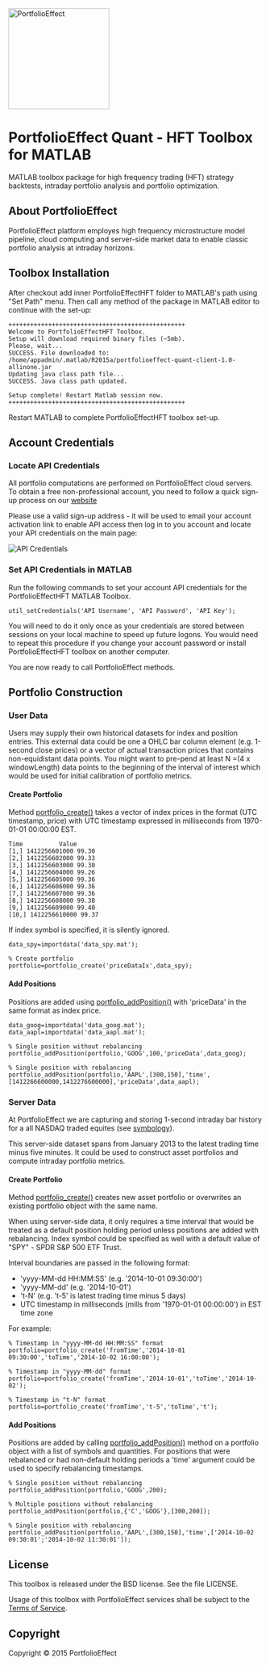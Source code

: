 <a href="https://www.portfolioeffect.com/">
  <img width="200" src="https://www.portfolioeffect.com/img/logo/portfolioeffect-logo-full-200-950.png" alt="PortfolioEffect">
</a>

# PortfolioEffect Quant - HFT Toolbox for MATLAB
MATLAB toolbox package for high frequency trading (HFT) strategy backtests, intraday portfolio analysis and portfolio optimization.

## About PortfolioEffect

PortfolioEffect platform employes high frequency microstructure model pipeline, cloud computing and server-side 
market data to enable classic portfolio analysis at intraday horizons.

## Toolbox Installation

After checkout add inner PortfolioEffectHFT folder to MATLAB's path using "Set Path" menu. 
Then call any method of the package in MATLAB editor to continue with the set-up:

	+++++++++++++++++++++++++++++++++++++++++++++++++
	Welcome to PortfolioEffectHFT Toolbox.
	Setup will download required binary files (~5mb).
	Please, wait...
	SUCCESS. File downloaded to: 
	/home/appadmin/.matlab/R2015a/portfolioeffect-quant-client-1.0-allinone.jar
	Updating java class path file...
	SUCCESS. Java class path updated.
		
	Setup complete! Restart Matlab session now.
	+++++++++++++++++++++++++++++++++++++++++++++++++

Restart MATLAB to complete PortfolioEffectHFT toolbox set-up.

## Account Credentials

### Locate API Credentials

All portfolio computations are performed on PortfolioEffect cloud servers.
To obtain a free non-professional account, you need to follow a quick sign-up
process on our [website][]

Please use a valid sign-up address - it will be used to email your
account activation link to enable API access then log in to you account and 
locate your API credentials on the main page:

<img src="https://www.portfolioeffect.com/img/screenshots/quant/tutorials/api-settings.png" alt="API Credentials">

### Set API Credentials in MATLAB

Run the following commands to set your account API credentials for the
PortfolioEffectHFT MATLAB Toolbox.

	util_setCredentials('API Username', 'API Password', 'API Key');

You will need to do it only once as your credentials are stored between sessions
on your local machine to speed up future logons. You would need to repeat
this procedure if you change your account password or install PortfolioEffectHFT
toolbox on another computer.

You are now ready to call PortfolioEffect methods.

## Portfolio Construction

### User Data

Users may supply their own historical datasets for index and position entries. 
This external data could be one a OHLC bar column element (e.g. 1-second close prices) or a vector of actual transaction prices that contains non-equidistant data points. 
You might want to pre-pend at least N =(4 x windowLength) data points to the
beginning of the interval of interest which would be used for initial calibration of portfolio metrics.

#### Create Portfolio 

Method [portfolio_create()][] takes a vector of index prices in the format (UTC timestamp, price) with UTC
timestamp expressed in milliseconds from 1970-01-01 00:00:00 EST.
		
	Time          Value
	[1,] 1412256601000 99.30
	[2,] 1412256602000 99.33
	[3,] 1412256603000 99.30
	[4,] 1412256604000 99.26
	[5,] 1412256605000 99.36
	[6,] 1412256606000 99.36
	[7,] 1412256607000 99.36
	[8,] 1412256608000 99.38
	[9,] 1412256609000 99.40
	[10,] 1412256610000 99.37
		  
If index symbol is specified, it is silently ignored.

	data_spy=importdata('data_spy.mat'); 
	
	% Create portfolio
	portfolio=portfolio_create('priceDataIx',data_spy);
		

#### Add Positions

Positions are added using [portfolio_addPosition()][] 
with 'priceData' in the same format as index price.

	data_goog=importdata('data_goog.mat');
	data_aapl=importdata('data_aapl.mat');

	% Single position without rebalancing
	portfolio_addPosition(portfolio,'GOOG',100,'priceData',data_goog); 

	% Single position with rebalancing
	portfolio_addPosition(portfolio,'AAPL',[300,150],'time',[1412266600000,1412276600000],'priceData',data_aapl); 


### Server Data

At PortfolioEffect we are capturing and storing 1-second intraday bar history for a 
all NASDAQ traded equites (see [symbology][]).

This server-side dataset spans from January 2013 to the latest trading time minus five minutes. 
It could be used to construct asset portfolios and compute intraday portfolio metrics.

#### Create Portfolio

Method [portfolio_create()][] creates new asset portfolio or overwrites an existing portfolio object with the
same name.

When using server-side data, it only requires a time interval that would be
treated as a default position holding period unless positions are added with rebalancing.
Index symbol could be specified as well with a default value of "SPY" - SPDR S&P 500 ETF Trust.

Interval boundaries are passed in the following format:
		  
* 'yyyy-MM-dd HH:MM:SS' (e.g. '2014-10-01 09:30:00')
* 'yyyy-MM-dd' (e.g. '2014-10-01')
* 't-N' (e.g. 't-5' is latest trading time minus 5 days)
*  UTC timestamp in milliseconds (mills from '1970-01-01 00:00:00') in EST time zone
  		 
For example:
  
	% Timestamp in "yyyy-MM-dd HH:MM:SS" format
	portfolio=portfolio_create('fromTime','2014-10-01 09:30:00','toTime','2014-10-02 16:00:00');
	
	% Timestamp in "yyyy-MM-dd" format
	portfolio=portfolio_create('fromTime','2014-10-01','toTime','2014-10-02');
		
	% Timestamp in "t-N" format
	portfolio=portfolio_create('fromTime','t-5','toTime','t');


#### Add Positions
Positions are added by calling [portfolio_addPosition()][]
method on a portfolio object with a list of symbols and quantities. For
positions that were rebalanced or had non-default holding periods a 'time' argument could be used to specify rebalancing timestamps.

	% Single position without rebalancing
	portfolio_addPosition(portfolio,'GOOG',200);
		
	% Multiple positions without rebalancing
	portfolio_addPosition(portfolio,{'C','GOOG'},[300,200]);
		
	% Single position with rebalancing
	portfolio_addPosition(portfolio,'AAPL',[300,150],'time',['2014-10-02 09:30:01';'2014-10-02 11:30:01']);


## License

This toolbox is released under the BSD license. See the file LICENSE.

Usage of this toolbox with PortfolioEffect services shall be subject to the [Terms of Service][PortfolioEffect Terms].

## Copyright

Copyright &copy; 2015 PortfolioEffect

[PortfolioEffect Terms]: https://www.portfolioeffect.com/docs/terms
[website]: https://www.portfolioeffect.com/registration
[portfolio_create()]: https://www.portfolioeffect.com/docs/platform/quant/functions/general-functions/portfolio-create
[portfolio_addPosition()]: https://www.portfolioeffect.com/docs/platform/quant/functions/general-functions/portfolio-add-position
[symbology]: https://www.portfolioeffect.com/docs/symbology